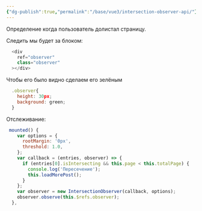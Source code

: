 ```yaml
---
{"dg-publish":true,"permalink":"/base/vue3/intersection-observer-api/"}
---
```


Определение когда пользователь долистал страницу.

Следить мы будет за блоком:
```js
  <div
    ref="observer"
    class="observer"
  ></div>
```

Чтобы его было видно сделаем его зелёным
```js
  .observer{
    height: 30px;
    background: green;
  }
```

Отслеживание:
```js
 mounted() {
    var options = {
      rootMargin: '0px',
      threshold: 1.0,
    };
    var callback = (entries, observer) => {
      if (entries[0].isIntersecting && this.page < this.totalPage) {
        console.log('Пересечение');
        this.loadMorePost();
      }
    };
    var observer = new IntersectionObserver(callback, options);
    observer.observe(this.$refs.observer);
  },
```